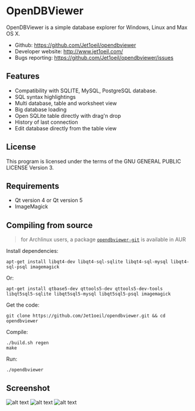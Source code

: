 OpenDBViewer
============

OpenDBViewer is a simple database explorer for Windows, Linux and Max OS X.

- Github: https://github.com/Jet1oeil/opendbviewer
- Developer website: http://www.jet1oeil.com/
- Bugs reporting: https://github.com/Jet1oeil/opendbviewer/issues

Features
--------
- Compatibility with SQLITE, MySQL, PostgreSQL database.
- SQL syntax highlightings
- Multi database, table and worksheet view
- Big database loading
- Open SQLite table directly with drag'n drop
- History of last connection
- Edit database directly from the table view

License
-------

This program is licensed under the terms of the GNU GENERAL PUBLIC LICENSE Version 3.

Requirements
------------

- Qt version 4 or Qt version 5
- ImageMagick

Compiling from source
---------------------

> for Archlinux users, a package [`opendbviewer-git`](https://aur.archlinux.org/packages/opendbviewer-git) is available in AUR

Install dependencies:

    apt-get install libqt4-dev libqt4-sql-sqlite libqt4-sql-mysql libqt4-sql-psql imagemagick

Or:

    apt-get install qtbase5-dev qttools5-dev qttools5-dev-tools libqt5sql5-sqlite libqt5sql5-mysql libqt5sql5-psql imagemagick

Get the code:

    git clone https://github.com/Jet1oeil/opendbviewer.git && cd opendbviewer

Compile:

    ./build.sh regen
    make

Run:

    ./opendbviewer

Screenshot
----------

![alt text](https://raw.githubusercontent.com/Jet1oeil/opendbviewer/master/doc/opendbviewer-screenshot-1.png)
![alt text](https://raw.githubusercontent.com/Jet1oeil/opendbviewer/master/doc/opendbviewer-screenshot-2.png)
![alt text](https://raw.githubusercontent.com/Jet1oeil/opendbviewer/master/doc/opendbviewer-screenshot-3.png)
